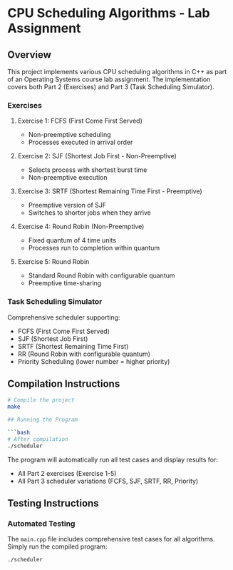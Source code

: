 # CPU Scheduling Algorithms - Lab Assignment

## Overview
This project implements various CPU scheduling algorithms in C++ as part of an Operating Systems course lab assignment. The implementation covers both Part 2 (Exercises) and Part 3 (Task Scheduling Simulator).

### Exercises
1. Exercise 1: FCFS (First Come First Served)
   - Non-preemptive scheduling
   - Processes executed in arrival order

2. Exercise 2: SJF (Shortest Job First - Non-Preemptive)
   - Selects process with shortest burst time
   - Non-preemptive execution

3. Exercise 3: SRTF (Shortest Remaining Time First - Preemptive)
   - Preemptive version of SJF
   - Switches to shorter jobs when they arrive

4. Exercise 4: Round Robin (Non-Preemptive)
   - Fixed quantum of 4 time units
   - Processes run to completion within quantum

5. Exercise 5: Round Robin
   - Standard Round Robin with configurable quantum
   - Preemptive time-sharing

### Task Scheduling Simulator
Comprehensive scheduler supporting:
- FCFS (First Come First Served)
- SJF (Shortest Job First)
- SRTF (Shortest Remaining Time First)
- RR (Round Robin with configurable quantum)
- Priority Scheduling (lower number = higher priority)

## Compilation Instructions
```bash
# Compile the project
make

## Running the Program

```bash
# After compilation
./scheduler
```

The program will automatically run all test cases and display results for:
- All Part 2 exercises (Exercise 1-5)
- All Part 3 scheduler variations (FCFS, SJF, SRTF, RR, Priority)

## Testing Instructions

### Automated Testing
The `main.cpp` file includes comprehensive test cases for all algorithms. Simply run the compiled program:
```bash
./scheduler
```

